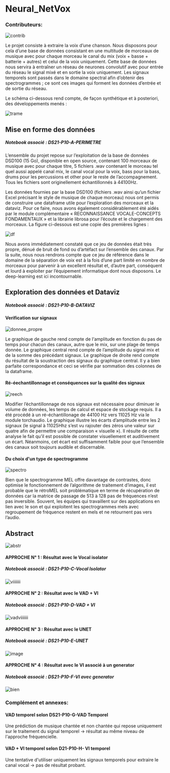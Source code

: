 # Neural_NetVox

### Contributeurs:

![contrib](https://user-images.githubusercontent.com/77715595/148669448-e9e532a4-9f37-4b19-af48-eba3a77c2a17.jpg)


Le projet consiste à extraire la voix d’une chanson. Nous disposons pour cela d’une base de données consistant en une multitude de morceaux de musique avec pour chaque morceau le canal du mix (voix + basse + batterie + autres) et celui de la voix uniquement. Cette base de données nous servira à entraîner un réseau de neurones convolutif avec pour entrée du réseau le signal mixé et en sortie la voix uniquement. Les signaux temporels sont passés dans le domaine spectral afin d’obtenir des spectrogrammes ; ce sont ces images qui forment les données d’entrée et de sortie du réseau.

Le schéma ci-dessous rend compte, de façon synthétique et à posteriori, des développements menés :

![trame](https://user-images.githubusercontent.com/77715595/148669344-5bd49060-9696-470c-bb2b-19dd412e5b4c.jpg)


## Mise en forme des données   
##### Notebook associé : DS21-P10-A-PERIMETRE

L’ensemble du projet repose sur l’exploitation de la base de données DSD100 (15 Go), disponible en open source, contenant 100 morceaux de musique avec pour chaque titre, 5 fichiers .wav contenant le morceau tel quel aussi appelé canal mix, le canal vocal pour la voix, bass pour la bass, drums pour les percussions et other pour le reste de l’accompagnement. Tous les fichiers sont originellement échantillonnés à 44100Hz.

Les données fournies par la base DSD100 (fichiers .wav ainsi qu’un fichier Excel précisant le style de musique de chaque morceau) nous ont permis de construire une dataframe utile pour l’exploration des morceaux et la dataviz.
Pour ce faire, nous avons également considérablement été aidés par le module complémentaire « RECONNAISSANCE VOCALE-CONCEPTS FONDAMENTAUX » et la librairie librosa pour l’écoute et le chargement des morceaux. La figure ci-dessous est une copie des premières lignes :

![df](https://user-images.githubusercontent.com/77715595/148669573-ca78aeb6-0f75-477e-8a9d-a216289ceacf.jpg)

Nous avons immédiatement constaté que ce jeu de données était très propre, dénué de bruit de fond ou d’artéfact sur l’ensemble des canaux.
Par la suite, nous nous rendrons compte que ce jeu de référence dans le domaine de la séparation de voix est à la fois d’une part limité en nombre de morceaux pour parvenir à un excellent résultat et, d’autre part, conséquent et lourd à exploiter par l’équipement informatique dont nous disposons. Le deep-learning est ici incontournable.

## Exploration des données et Dataviz
##### Notebook associé : DS21-P10-B-DATAVIZ

#### Verification sur signaux 
![donnee_propre](https://user-images.githubusercontent.com/77715595/148669645-3fb49449-9b99-452e-b957-8dc22f712777.jpg)

Le graphique de gauche rend compte de l‘amplitude en fonction du pas de temps pour chacun des canaux, autre que le mix, sur une plage de temps donnée.
Le graphique central rend compte de l’amplitude du signal mix et de la somme des précédant signaux.
Le graphique de droite rend compte du résultat de la soustraction des signaux du graphique central. Il y a bien parfaite  correspondance et ceci se vérifie par sommation des colonnes de la dataframe.


#### Ré-éechantillonnage et conséquences sur la qualité des signaux
![reech](https://user-images.githubusercontent.com/77715595/148669710-39b68063-08dc-4e15-8dc7-085c154f6e21.jpg)

Modifier l’échantillonnage de nos signaux est nécessaire pour diminuer le volume de données, les temps de calcul et espace de stockage requis.
Il a été procédé à un ré-échantillonage de 44100 Hz vers 11025 Hz via le module torchaudio. Le graphique  illustre les écarts  d’amplitude entre les 2 signaux (le signal à 11025Hhz s’est vu rajouter des zéros une valeur sur quatre afin de permettre une comparaison « visuelle »).
Il résulte de cette analyse le fait qu’il est possible de constater visuellement et auditivement un écart. Néanmoins, cet écart est suffisamment faible pour que l’ensemble des canaux soit toujours audible et discernable.

#### Du choix d'un type de spectrogramme
![spectro](https://user-images.githubusercontent.com/77715595/148669764-c89aec4c-2547-4dca-a692-b300b5103688.jpg)

Bien que le spectrogramme MEL offre davantage de contrastes, donc optimise le fonctionnement de l’algorithme de traitement d’images, il est probable que le rétroMEL soit problématique en terme de récupération de données car la matrice de passage de 513 à 128 pas de fréquences n’est pas inversible. Souvent, les équipes qui travaillent sur des applications en lien avec le son et qui exploitent les spectrogrammes mels avec regroupement de fréquence restent en mels et ne retournent pas vers l’audio.

## Abstract
![abstr](https://user-images.githubusercontent.com/77715595/148669822-30d97a50-dd00-49c9-a9d4-9b65482cbc40.jpg)

#### APPROCHE N° 1 : Résultat avec le Vocal isolator
##### Notebook associé : DS21-P10-C-Vocal Isolator
![viiiiiii](https://user-images.githubusercontent.com/77715595/148849170-9fb894a1-4fa8-4021-949c-d37a327490ac.jpg)

#### APPROCHE N° 2 : Résultat avec le VAD + VI
##### Notebook associé : DS21-P10-D-VAD + VI
![vadviiiiiii](https://user-images.githubusercontent.com/77715595/148849450-6c8dc901-2358-41cb-8f12-a5c6c7570be5.jpg)

#### APPROCHE N° 3 : Résultat avec le UNET
##### Notebook associé : DS21-P10-E-UNET
![image](https://user-images.githubusercontent.com/77715595/148849526-6d70e4e1-d4ee-4403-9489-3afa9199cf96.png)

#### APPROCHE N° 4 : Résultat avec le VI associé à un generator
##### Notebook associé : DS21-P10-F-VI avec generator
![bien](https://user-images.githubusercontent.com/77715595/148849756-287578e3-91ab-47b3-aaab-b4153c13c022.jpg)

### Complément et annexes:

#### VAD temporel selon DS21-P10-G-VAD Temporel
Une prédiction de musique chantée et non chantée qui repose uniquement sur le traitement du signal temporel -> résultat au même niveau de l'approche fréquencielle.

#### VAD + VI temporel selon D21-P10-H- VI temporel
Une tentative d'utiliser uniquement les signaux temporels pour extraire le canal vocal -> pas de résultat probant.
